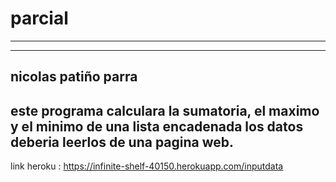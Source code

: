 # parcial
---------------------------------------------------------------------------------------------------------------------------------------

------------------------------------------------------------------------------------------------------------------------------------------
nicolas patiño parra
------------------------------------------------------------------------------------------------------------------------------------------
este programa calculara la sumatoria, el maximo y el minimo de una lista encadenada los datos deberia leerlos de una pagina web.
------------------------------------------------------------------------------------------------------------------------------------------
link heroku : https://infinite-shelf-40150.herokuapp.com/inputdata
